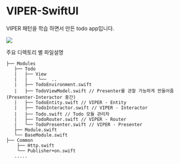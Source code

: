 # VIPER-SwiftUI


VIPER 패턴을 학습 하면서 만든 todo app입니다.


<img src="![Hnet com-image](https://user-images.githubusercontent.com/26545623/129050720-6aaf4625-97e8-412a-8b32-d4c86a5c3e58.gif)">

주요 디렉토리 별 파일설명


```
├── Modules
   ├── Todo
   |   ├── View
   |   |    └──  ..
   |   ├── TodoEnvironment.swift
   |   ├── TodoViewModel.swift // Presenter를 관찰 가능하게 만들어줌 (Presenter-Interactor 중간)
   |   ├── TodoEntity.swift // VIPER - Entity
   |   ├── TodoInteractor.swift // VIPER - Interactor
   |   ├── Todo.swift // Todo 모듈 관리자
   |   ├── TodoRouter.swift // VIPER - Router
   |   └── TodoPresenter.swift // VIPER - Presenter
   ├── Module.swift
   └── BaseModule.swift
├── Common
    ├── Http.swift
    └── Publisher+on.swift
   .....
```



